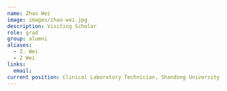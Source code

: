 ```yaml
---
name: Zhao Wei
image: images/zhao-wei.jpg
description: Visiting Scholar
role: grad
group: alumni
aliases:
  - Z. Wei
  - Z Wei
links:
  email:
current position: Clinical Laboratory Technician, Shandong University
---
```

